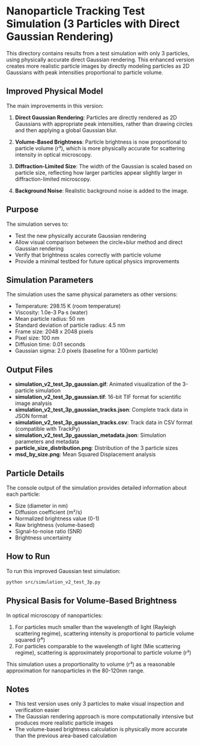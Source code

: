 # Nanoparticle Tracking Test Simulation (3 Particles with Direct Gaussian Rendering)

This directory contains results from a test simulation with only 3 particles, using physically accurate direct Gaussian rendering. This enhanced version creates more realistic particle images by directly modeling particles as 2D Gaussians with peak intensities proportional to particle volume.

## Improved Physical Model

The main improvements in this version:

1. **Direct Gaussian Rendering**: Particles are directly rendered as 2D Gaussians with appropriate peak intensities, rather than drawing circles and then applying a global Gaussian blur.

2. **Volume-Based Brightness**: Particle brightness is now proportional to particle volume (r³), which is more physically accurate for scattering intensity in optical microscopy.

3. **Diffraction-Limited Size**: The width of the Gaussian is scaled based on particle size, reflecting how larger particles appear slightly larger in diffraction-limited microscopy.

4. **Background Noise**: Realistic background noise is added to the image.

## Purpose

The simulation serves to:
- Test the new physically accurate Gaussian rendering
- Allow visual comparison between the circle+blur method and direct Gaussian rendering
- Verify that brightness scales correctly with particle volume
- Provide a minimal testbed for future optical physics improvements

## Simulation Parameters

The simulation uses the same physical parameters as other versions:
- Temperature: 298.15 K (room temperature)
- Viscosity: 1.0e-3 Pa·s (water)
- Mean particle radius: 50 nm
- Standard deviation of particle radius: 4.5 nm
- Frame size: 2048 x 2048 pixels
- Pixel size: 100 nm
- Diffusion time: 0.01 seconds
- Gaussian sigma: 2.0 pixels (baseline for a 100nm particle)

## Output Files

- **simulation_v2_test_3p_gaussian.gif**: Animated visualization of the 3-particle simulation
- **simulation_v2_test_3p_gaussian.tif**: 16-bit TIF format for scientific image analysis
- **simulation_v2_test_3p_gaussian_tracks.json**: Complete track data in JSON format
- **simulation_v2_test_3p_gaussian_tracks.csv**: Track data in CSV format (compatible with TrackPy)
- **simulation_v2_test_3p_gaussian_metadata.json**: Simulation parameters and metadata
- **particle_size_distribution.png**: Distribution of the 3 particle sizes
- **msd_by_size.png**: Mean Squared Displacement analysis

## Particle Details

The console output of the simulation provides detailed information about each particle:
- Size (diameter in nm)
- Diffusion coefficient (m²/s)
- Normalized brightness value (0-1)
- Raw brightness (volume-based)
- Signal-to-noise ratio (SNR)
- Brightness uncertainty

## How to Run

To run this improved Gaussian test simulation:

```bash
python src/simulation_v2_test_3p.py
```

## Physical Basis for Volume-Based Brightness

In optical microscopy of nanoparticles:
1. For particles much smaller than the wavelength of light (Rayleigh scattering regime), scattering intensity is proportional to particle volume squared (r⁶)
2. For particles comparable to the wavelength of light (Mie scattering regime), scattering is approximately proportional to particle volume (r³)

This simulation uses a proportionality to volume (r³) as a reasonable approximation for nanoparticles in the 80-120nm range.

## Notes

- This test version uses only 3 particles to make visual inspection and verification easier
- The Gaussian rendering approach is more computationally intensive but produces more realistic particle images
- The volume-based brightness calculation is physically more accurate than the previous area-based calculation 